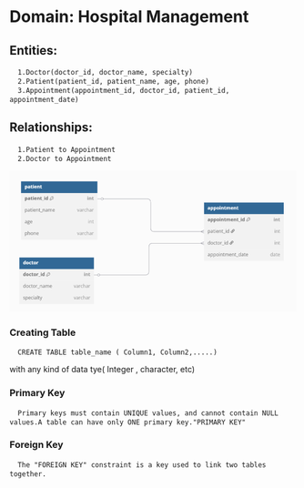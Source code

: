 # Domain: Hospital Management
## Entities: 
      1.Doctor(doctor_id, doctor_name, specialty)
      2.Patient(patient_id, patient_name, age, phone)
      3.Appointment(appointment_id, doctor_id, patient_id, appointment_date)
## Relationships:
      1.Patient to Appointment
      2.Doctor to Appointment
![image alt](https://github.com/Dharanish-24/30-Days-Sql-Internship/blob/main/Screenshot%202025-06-23%20174816.png?raw=true)

### Creating Table
      CREATE TABLE table_name ( Column1, Column2,.....)
with any kind of data tye( Integer , character, etc)

### Primary Key
      Primary keys must contain UNIQUE values, and cannot contain NULL values.A table can have only ONE primary key."PRIMARY KEY"

### Foreign Key
      The "FOREIGN KEY" constraint is a key used to link two tables together.

      

